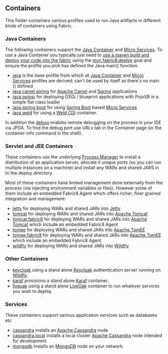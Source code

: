 ## Containers

This folder containers various profiles used to run Java artifacts in different kinds of containers using Fabric.

### Java Containers

The following containers support the [Java Container](http://fabric8.io/gitbook/javaContainer.html) and [Micro Services](http://fabric8.io/gitbook/microServices.html). To use a Java Container you typically just need to [use a maven build and deploy your code into the fabric](http://fabric8.io//gitbook/developer.html) using the [mvn fabric8:deploy](http://fabric8.io//gitbook/mavenPlugin.html) goal and ensure the profile you pick has defined the Java main() function.

* [java](/fabric/profiles/containers/java.profile) is the base profile from which all [Java Container](http://fabric8.io/gitbook/javaContainer.html) and [Micro Services](http://fabric8.io/gitbook/microServices.html) profiles are derived; can't be used by itself as there's no main () defined
* [java camel spring](/fabric/profiles/containers/java.camel.spring.profile) for [Apache Camel](http://camel.apache.org/) and [Spring](http://spring.io/) applications
* [java pojosr](/fabric/profiles/containers/java.pojosr.profile) for deploying OSGi / blueprint applications with PojoSR in a simple flat class loader
* [java spring boot](/fabric/profiles/containers/java.spring.boot.profile) for using [Spring Boot](http://projects.spring.io/spring-boot/) based [Micro Services](http://fabric8.io/gitbook/microServices.html)
* [java weld](/fabric/profiles/containers/java.weld.profile) for using a [Weld CDI](http://weld.cdi-spec.org/) container.

In addition the [debug](/fabric/profiles/containers/debug.profile) enables remote debugging on the process in your IDE via JPDA. To find the debug port use URLs tab in the Container page (or the container-info command in the shell).

### Servlet and JEE Containers

These containers use the underlying [Process Manager](http://fabric8.io/gitbook/processManager.html) to install a distribution of an application server, allocate it unique ports (so you can run multiple instances on a machine) and install any WARs and shared JARS in to the deploy directory.

Most of these containers have limited management done externally from the process (via injecting environment variables or files). However some of them include an embedded Fabric8 Agent which offers richer, finer grained integration and management:

* [jetty](/fabric/profiles/containers/jetty.profile) for deploying WARs and shared JARs into [Jetty](http://eclipse.org/jetty/)
* [tomcat](/fabric/profiles/containers/tomcat.profile) for deploying WARs and shared JARs into [Apache Tomcat](http://tomcat.apache.org/)
* [tomcat.fabric8](/fabric/profiles/containers/tomcat.fabric8.profile) for deploying WARs and shared JARs into [Apache Tomcat](http://tomcat.apache.org/) which include an embedded Fabric8 Agent
* [tomee](/fabric/profiles/containers/tomee.profile) for deploying WARs and shared JARs into [Apache TomEE](http://tomee.apache.org/)
* [tomee.fabric8](/fabric/profiles/containers/tomee.fabric8.profile) for deploying WARs and shared JARs into [Apache TomEE](http://tomee.apache.org/) which include an embedded Fabric8 Agent
* [wildfly](/fabric/profiles/containers/wildfly.profile) for deploying WARs and shared JARs into [Wildfly](http://wildfly.org/)

### Other Containers

* [keycloak](/fabric/profiles/containers/keycloak.profile) using a stand alone [Keycloak](http://keycloak.jboss.org//) authentication server running on [Wildfly](http://wildfly.org/).
* [karaf](/fabric/profiles/containers/karaf.profile) provisions a stand alone [Karaf](http://karaf.apache.org//) container.
* [liveoak](/fabric/profiles/containers/liveoak.profile) using a stand alone [LiveOak](http://liveoak.io/) container to run whatever services you wish to deploy.

### Services

These containers support various application services such as databases etc

* [cassandra](/fabric/profiles/containers/services/cassandra.profile) installs an [Apache Cassandra](http://cassandra.apache.org/) node
* [cassandra.local](/fabric/profiles/containers/services/cassandra.local.profile) installs a local cluster [Apache Cassandra](http://cassandra.apache.org/) node intended for development
* [mongodb](/fabric/profiles/containers/services/mongodb.profile) installs an [MongoDB](http://www.mongodb.org/) node on your network.


